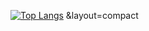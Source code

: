 [![Top Langs](https://github-readme-stats.vercel.app/api/top-langs/?username=Aoi32&layout=compact)](https://github.com/Aoi32/github-readme-stats)
&layout=compact
